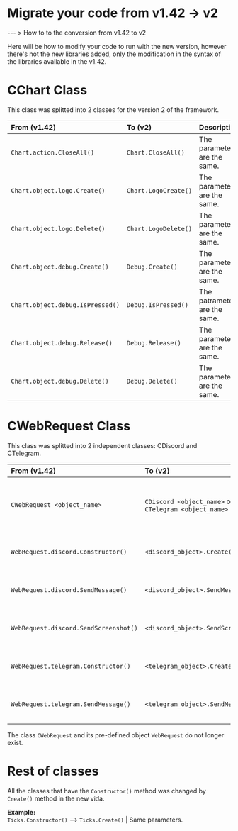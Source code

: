 # Migrate your code from v1.42 -> v2
--- > How to to the conversion from v1.42 to v2

Here will be how to modify your code to run with the new version, however there's not the new libraries added, only the modification in the syntax of the libraries available in the v1.42.

# CChart Class
This class was splitted into 2 classes for the version 2 of the framework.

| From (v1.42)                     | To (v2)              | Description                   |
| :------------------------------- | :------------------- | :---------------------------- |
| `Chart.action.CloseAll()`        | `Chart.CloseAll()`   | The parameters are the same.  |
| `Chart.object.logo.Create()`     | `Chart.LogoCreate()` | The parameters are the same.  |
| `Chart.object.logo.Delete()`     | `Chart.LogoDelete()` | The parameters are the same.  |
| `Chart.object.debug.Create()`    | `Debug.Create()`     | The parameters are the same.  |
| `Chart.object.debug.IsPressed()` | `Debug.IsPressed()`  | The patrameters are the same. |
| `Chart.object.debug.Release()`   | `Debug.Release()`    | The parameters are the same.  |
| `Chart.object.debug.Delete()`    | `Debug.Delete()`     | The parameters are the same.  |

# CWebRequest Class
This class was splitted into 2 independent classes: CDiscord and CTelegram.

| From (v1.42)                          | To (v2)                                               | Description                                      |
| :------------------------------------ | :---------------------------------------------------- | :----------------------------------------------- |
| `CWebRequest <object_name>`           | `CDiscord <object_name>` or `CTelegram <object_name>` | Depends on the specific channel you want to use. |
| `WebRequest.discord.Constructor()`    | `<discord_object>.Create()`                           | The parameters are the same                      |
| `WebRequest.discord.SendMessage()`    | `<discord_object>.SendMessage()`                      | The parameters are the same.                     |
| `WebRequest.discord.SendScreenshot()` | `<discord_object>.SendScreenshot()`                   | The parameters are the same.                     |
| `WebRequest.telegram.Constructor()`   | `<telegram_object>.Create()`                          | The parameters are the same.                     |
| `WebRequest.telegram.SendMessage()`   | `<telegram_object>.SendMessage()`                     | The parameters are the same.                     |

The class `CWebRequest` and its pre-defined object `WebRequest` do not longer exist.

# Rest of classes
All the classes that have the `Constructor()` method was changed by `Create()` method in the new vida.

**Example:** <br>
`Ticks.Constructor()` --> `Ticks.Create()` | Same parameters.